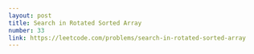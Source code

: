 ```yaml
---
layout: post
title: Search in Rotated Sorted Array
number: 33
link: https://leetcode.com/problems/search-in-rotated-sorted-array
---
```

